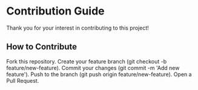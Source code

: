 # Contribution Guide
Thank you for your interest in contributing to this project!
## How to Contribute
Fork this repository.
Create your feature branch (git checkout -b feature/new-feature).
Commit your changes (git commit -m 'Add new feature').
Push to the branch (git push origin feature/new-feature).
Open a Pull Request.
